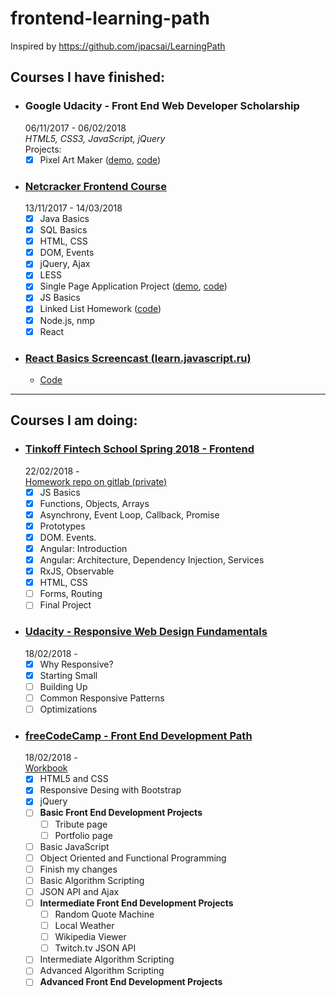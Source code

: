 # frontend-learning-path

Inspired by https://github.com/jpacsai/LearningPath

## Courses I have finished:

- ### Google Udacity - Front End Web Developer Scholarship
  06/11/2017 - 06/02/2018  
  _HTML5, CSS3, JavaScript, jQuery_  
  Projects:
  - [x] Pixel Art Maker ([demo](https://egudkov.github.io/pixel-art-maker/), [code](https://github.com/egudkov/pixel-art-maker))

- ### [Netcracker Frontend Course](http://nn.edu-netcracker.com/)
  13/11/2017 - 14/03/2018  
  - [x] Java Basics
  - [x] SQL Basics
  - [x] HTML, CSS
  - [x] DOM, Events
  - [x] jQuery, Ajax
  - [x] LESS
  - [x] Single Page Application Project ([demo](https://spalibrary.herokuapp.com), [code](https://github.com/egudkov/library))
  - [x] JS Basics
  - [x] Linked List Homework ([code](https://github.com/egudkov/nc-frontend-hw))
  - [x] Node.js, nmp
  - [x] React
  
- ### [React Basics Screencast (learn.javascript.ru)](http://learn.javascript.ru/screencast/react)
  - [Code](https://github.com/egudkov/try-out-react)

***
## Courses I am doing:

- ### [Tinkoff Fintech School Spring 2018 - Frontend](https://fintech.tinkoff.ru/tfschool_spring_2018/frontend)  
  22/02/2018 -  
  [Homework repo on gitlab (private)](https://gitlab.com/egudkov/javascript)  
  - [x] JS Basics
  - [x] Functions, Objects, Arrays
  - [x] Asynchrony, Event Loop, Callback, Promise
  - [x] Prototypes
  - [x] DOM. Events.
  - [x] Angular: Introduction
  - [x] Angular: Architecture, Dependency Injection, Services
  - [x] RxJS, Observable
  - [x] HTML, CSS
  - [ ] Forms, Routing
  - [ ] Final Project

- ### [Udacity - Responsive Web Design Fundamentals](https://classroom.udacity.com/courses/ud893)  
  18/02/2018 -  
  - [x] Why Responsive?
  - [x] Starting Small
  - [ ] Building Up
  - [ ] Common Responsive Patterns
  - [ ] Optimizations

- ### [freeCodeCamp - Front End Development Path](https://www.freecodecamp.org/)  
  18/02/2018 -  
  [Workbook](https://github.com/egudkov/freeCodeCamp)  
  - [x] HTML5 and CSS  
  - [x] Responsive Desing with Bootstrap  
  - [x] jQuery  
  - [ ] **Basic Front End Development Projects**
     - [ ] Tribute page
     - [ ] Portfolio page
  - [ ] Basic JavaScript  
  - [ ] Object Oriented and Functional Programming  
  - [ ] Finish my changes  
  - [ ] Basic Algorithm Scripting  
  - [ ] JSON API and Ajax
  - [ ] **Intermediate Front End Development Projects**
     - [ ] Random Quote Machine
     - [ ] Local Weather
     - [ ] Wikipedia Viewer
     - [ ] Twitch.tv JSON API
  - [ ] Intermediate Algorithm Scripting
  - [ ] Advanced Algorithm Scripting  
  - [ ] **Advanced Front End Development Projects**
